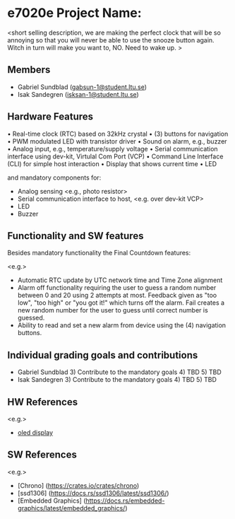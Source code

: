 # e7020e Project Name: <Never fall assleep again>

<short selling description, we are making the perfect clock that will be so annoying so that you will never be able to use the snooze button again. Witch in turn will make you want to, NO. Need to wake up. >

## Members

- Gabriel Sundblad (gabsun-1@student.ltu.se)
- Isak Sandegren (isksan-1@student.ltu.se)

## Hardware Features


• Real-time clock (RTC) based on 32kHz crystal
• (3) buttons for navigation
• PWM modulated LED with transistor driver
• Sound on alarm, e.g., buzzer
• Analog input, e.g., temperature/supply voltage
• Serial communication interface using dev-kit, Virtulal Com Port (VCP)
• Command Line Interface (CLI) for simple host interaction
• Display that shows current time
• LED



and mandatory components for:

- Analog sensing <e.g., photo resistor>
- Serial communication interface to host, <e.g. over dev-kit VCP>
- LED
- Buzzer

## Functionality and SW features

Besides mandatory functionality the Final Countdown features:

<e.g.>

- Automatic RTC update by UTC network time and Time Zone alignment
- Alarm off functionality requiring the user to guess a random number between 0 and 20 using 2 attempts at most. Feedback given as "too low", "too high" or "you got it!" which turns off the alarm. Fail creates a new random number for the user to guess until correct number is guessed.
- Ability to read and set a new alarm from device using the (4) navigation buttons.

## Individual grading goals and contributions
- Gabriel Sundblad 3) Contribute to the mandatory goals 4) TBD 5) TBD
- Isak Sandegren 3) Contribute to the mandatory goals 4) TBD 5) TBD


## HW References

<e.g.>

- [oled display](https://en.odroid.se/products/0-96-tum-oled-spi-i2c-granssnitt-vinklad-horisontell-pinheader?pr_prod_strat=e5_desc&pr_rec_id=b23563853&pr_rec_pid=6585308020814&pr_ref_pid=6585303924814&pr_seq=uniform/)

## SW References

<e.g.>

- [Chrono] (https://crates.io/crates/chrono)
- [ssd1306] (https://docs.rs/ssd1306/latest/ssd1306/)
- [Embedded Graphics] (https://docs.rs/embedded-graphics/latest/embedded_graphics/)
